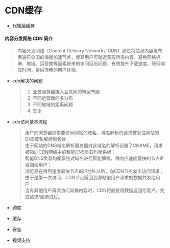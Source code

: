 # CDN缓存  
   * 代理层缓存

	
####  内容分发网络 CDN 简介
 > 内容分发网络（Content Delivery Network，CDN）通过将站点内容发布至遍布全国的海量加速节点，使其用户可就近获取所需内容，避免网络拥堵、地域、运营商等因素带来的访问延迟问题，有效提升下载速度、降低响应时间，提供流畅的用户体验。


* cdn解决的问题  
	> 1. 业务服务器接入互联网的带宽有限  
	> 1. 不同运营商的多分布  
	> 1. 不同地域的距离问题  
	> 1. 安全   

* cdn访问基本流程
	> 用户向浏览器提供要访问网站的域名，域名解析的请求被发往网站的DNS域名解析服务器；   
	> 由于网站的DNS域名解析服务器对此域名的解析设置了CNAME，请求被指向CDN网络中的智能DNS负载均衡系统；   
	> 智能DNS负载均衡系统对域名进行智能解析，将响应速度最快的节点IP返回给用户；   
	> 浏览器在得到速度最快节点的IP地址以后，向CDN节点发出访问请求；   
	> 由于是第一次访问，CDN节点将回到源站取用户请求的数据并发给用户；   
	> 当有其他用户再次访问同样内容时，CDN将直接将数据返回给客户，完成请求/服务过程。   


* 调度  
* 缓存 
* 安全  
* 视频支持  
